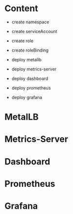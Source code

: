 # Content

* create namespace
* create serviceAccount
* create role
* create roleBinding

* deploy metallb
* deploy metrics-server
* deploy dashboard
* deploy prometheus
* deploy grafana

# MetalLB


# Metrics-Server


# Dashboard


# Prometheus


# Grafana


